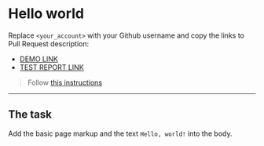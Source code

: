 # Hello world
Replace `<your_account>` with your Github username and copy the links to Pull Request description:
- [DEMO LINK](https://vasyliev-anton.github.io/layout_hello-world/)
- [TEST REPORT LINK](https://vasyliev-anton.github.io/layout_hello-world/report/html_report/)

> Follow [this instructions](https://mate-academy.github.io/layout_task-guideline/#how-to-solve-the-layout-tasks-on-github)
___

## The task 
Add the basic page markup and the text `Hello, world!` into the body.
